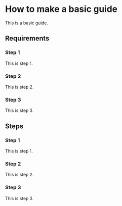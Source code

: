 # How to make a basic guide

This is a basic guide.

## Requirements

### Step 1

This is step 1.

### Step 2

This is step 2.

### Step 3

This is step 3.

## Steps

### Step 1

This is step 1.

### Step 2

This is step 2.

### Step 3

This is step 3.